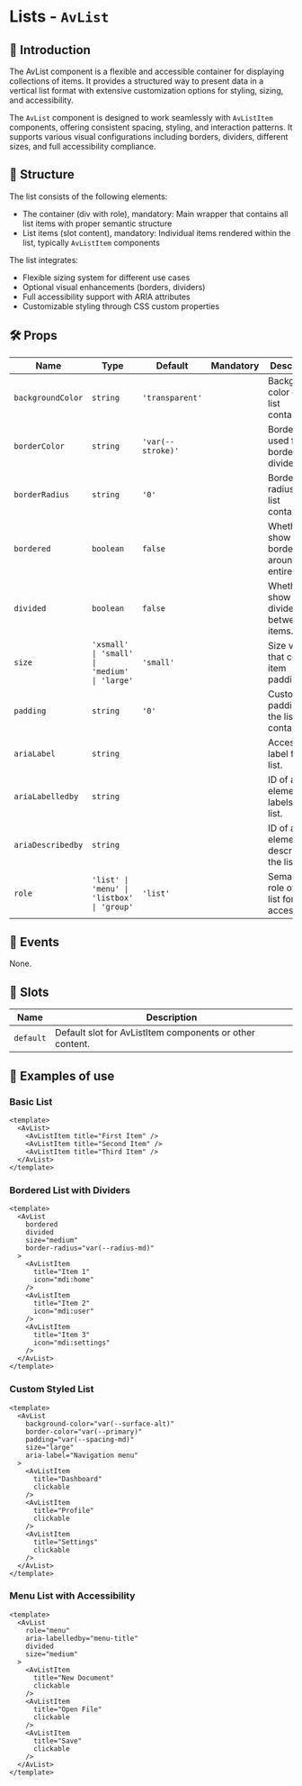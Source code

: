 # Lists - `AvList`

## 🌟 Introduction

The AvList component is a flexible and accessible container for displaying collections of items. It provides a structured way to present data in a vertical list format with extensive customization options for styling, sizing, and accessibility.

The `AvList` component is designed to work seamlessly with `AvListItem` components, offering consistent spacing, styling, and interaction patterns. It supports various visual configurations including borders, dividers, different sizes, and full accessibility compliance.

## 📐 Structure

The list consists of the following elements:
- The container (div with role), mandatory: Main wrapper that contains all list items with proper semantic structure
- List items (slot content), mandatory: Individual items rendered within the list, typically `AvListItem` components

The list integrates:
- Flexible sizing system for different use cases
- Optional visual enhancements (borders, dividers)
- Full accessibility support with ARIA attributes
- Customizable styling through CSS custom properties

## 🛠️ Props

| Name | Type | Default | Mandatory | Description |
| --- | --- | --- | --- | --- |
| `backgroundColor` | `string` | `'transparent'` | | Background color of the list container. |
| `borderColor` | `string` | `'var(--stroke)'` | | Border color used for borders and dividers. |
| `borderRadius` | `string` | `'0'` | | Border radius of the list container. |
| `bordered` | `boolean` | `false` | | Whether to show a border around the entire list. |
| `divided` | `boolean` | `false` | | Whether to show dividers between list items. |
| `size` | `'xsmall' \| 'small' \| 'medium' \| 'large'` | `'small'` | | Size variant that controls item padding. |
| `padding` | `string` | `'0'` | | Custom padding for the list container. |
| `ariaLabel` | `string` | | | Accessible label for the list. |
| `ariaLabelledby` | `string` | | | ID of an element that labels the list. |
| `ariaDescribedby` | `string` | | | ID of an element that describes the list. |
| `role` | `'list' \| 'menu' \| 'listbox' \| 'group'` | `'list'` | | Semantic role of the list for accessibility. |

## 📡 Events

None.

## 🧩 Slots

| Name | Description |
| --- | --- |
| `default` | Default slot for AvListItem components or other content. |

## 📝 Examples of use

### Basic List

```vue
<template>
  <AvList>
    <AvListItem title="First Item" />
    <AvListItem title="Second Item" />
    <AvListItem title="Third Item" />
  </AvList>
</template>
```

### Bordered List with Dividers

```vue
<template>
  <AvList
    bordered
    divided
    size="medium"
    border-radius="var(--radius-md)"
  >
    <AvListItem
      title="Item 1"
      icon="mdi:home"
    />
    <AvListItem
      title="Item 2"
      icon="mdi:user"
    />
    <AvListItem
      title="Item 3"
      icon="mdi:settings"
    />
  </AvList>
</template>
```

### Custom Styled List

```vue
<template>
  <AvList
    background-color="var(--surface-alt)"
    border-color="var(--primary)"
    padding="var(--spacing-md)"
    size="large"
    aria-label="Navigation menu"
  >
    <AvListItem
      title="Dashboard"
      clickable
    />
    <AvListItem
      title="Profile"
      clickable
    />
    <AvListItem
      title="Settings"
      clickable
    />
  </AvList>
</template>
```

### Menu List with Accessibility

```vue
<template>
  <AvList
    role="menu"
    aria-labelledby="menu-title"
    divided
    size="medium"
  >
    <AvListItem
      title="New Document"
      clickable
    />
    <AvListItem
      title="Open File"
      clickable
    />
    <AvListItem
      title="Save"
      clickable
    />
  </AvList>
</template>
```
